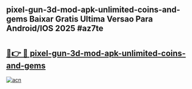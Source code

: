 ## pixel-gun-3d-mod-apk-unlimited-coins-and-gems Baixar Gratis Ultima Versao Para Android/IOS 2025 #az7te

# <h2><a href="https://ainizakaria.my?title=pixel-gun-3d-mod-apk-unlimited-coins-and-gems&ref=20M">🔗👉 🔴 pixel-gun-3d-mod-apk-unlimited-coins-and-gems</a></h2>

[![acn](https://github.com/user-attachments/assets/0f9c940e-d8b0-45ae-aac7-cd30a18b3e1c)](https://ainizakaria.my?title=pixel-gun-3d-mod-apk-unlimited-coins-and-gems&ref=20M)

